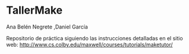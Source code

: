 # TallerMake
Ana Belén Negrete ,Daniel García

Repositorio de práctica siguiendo las instrucciones detalladas en el sitio web: http://www.cs.colby.edu/maxwell/courses/tutorials/maketutor/
